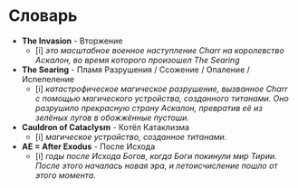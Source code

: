 # Словарь

- **The Invasion** - Вторжение
  - [i] *это масштабное военное наступление Charr на королевство Аскалон, во время которого произошел The Searing*
- **The Searing** - Пламя Разрушения / Ссожение / Опаление / Испепеление
  - [i] *катастрофическое магическое разрушение, вызванное Charr с помощью магического устройства, созданного титанами.*
    *Оно разрушило прекрасную страну Аскалон, превратив её из зелёных лугов в обожжённые пустоши.*
- **Cauldron of Cataclysm** - Котёл Катаклизма
  - [i] *магическое устройство, созданное титанами.*
- **AE = After Exodus** - После Исхода
  - [i] *годы после Исхода Богов, когда Боги покинули мир Тирии.*
    *После этого началась новая эра, и летоисчисление пошло от этого момента.*
